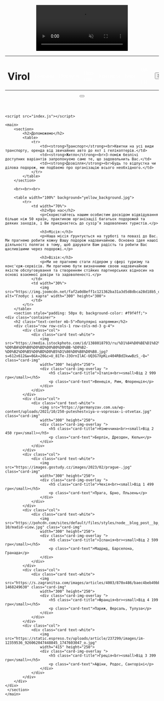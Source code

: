 <html lang="uk">
<head>
    <meta charset="UTF-8">
    <meta http-equiv="X-UA-Compatible" content="IE=edge">
    <meta name="viewport" content="width=device-width, initial-scale=1.0">
    <title>Virol</title>
    <link rel="stylesheet" href="https://cdnjs.cloudflare.com/ajax/libs/font-awesome/5.15.3/css/all.min.css" integrity="sha512-iBBXm8fW90+nuLcSKlbmrPcLa0OT92xO1BIsZ+ywDWZCvqsWgccV3gFoRBv0z+8dLJgyAHIhR35VZc2oM/gI1w==" crossorigin="anonymous" />
    <link href="https://cdn.jsdelivr.net/npm/bootstrap@5.0.0-beta3/dist/css/bootstrap.min.css" rel="stylesheet" integrity="sha384-eOJMYsd53ii+scO/bJGFsiCZc+5NDVN2yr8+0RDqr0Ql0h+rP48ckxlpbzKgwra6" crossorigin="anonymous">
    <link rel="stylesheet" href="styles.css">
    <title>Virol - Туристична агенція</title>
</head>
<body>
    <header>
         <video class="background-video" muted autoplay loop src="114594-701775953_small.mp4"></video>
       <table>
            <tr>
                <td><h1>Virol</h1></td>
                <td> &nbsp;&nbsp;&nbsp;&nbsp;&nbsp;&nbsp;&nbsp; <font color="white">Головна</font></td>
                <td> &nbsp;&nbsp;&nbsp;&nbsp;&nbsp;&nbsp;&nbsp; <font color="white">Послуги</font></td>
                <td> &nbsp;&nbsp;&nbsp;&nbsp;&nbsp;&nbsp;&nbsp; <font color="white">Про нас</font></td>
                <td> &nbsp;&nbsp;&nbsp;&nbsp;&nbsp;&nbsp;&nbsp; <font color="white">Контакти</font></td>
                <td> &nbsp;&nbsp;&nbsp;&nbsp;&nbsp;&nbsp;&nbsp; <font color="white">Блог</font></td>
                <td> &nbsp;&nbsp;&nbsp;&nbsp;&nbsp;&nbsp;&nbsp; <font color="white">UA | EN</font></td>
                <td> &nbsp;&nbsp;&nbsp;&nbsp;&nbsp;&nbsp;&nbsp; <button>Зв'язатись</button></td>
            </tr>
        </table>
	   <button class="btn btn-secondary">
        <i class="fa fa-pause" aria-hidden="true"></i>
       </button>
    </header>
    
	<script src="index.js"></script>
    
	<main>
        <section>
            <h2>Допоможемо</h2>
            <table>
                <tr>
                    <td><strong>Транспорт</strong><br>Квитки на усі види транспорту, оренда від звичайних авто до яхт і гелікоптерів.</td>
                    <td><strong>Житло</strong><br>З-поміж безлічі доступних варіантів запропонуємо саме те, що задовольнить Вас.</td>
                    <td><strong>Дозвілля</strong><br>Будь то відпустка чи ділова подорож, ми подбаємо про організацію всього необхідного.</td>
                </tr>
            </table>
        </section>
        
        <br><br><br>
        
        <table width="100%" background="yellow_background.jpg">
            <tr>
                <td width="70%">
                    <h2>Про нас</h2>
                    <p>Скористайтесь нашим особистим досвідом відвідування більше ніж 50 країн, практикою організації багатьох подорожей та деяких заходів, і Ви приєднаєтесь до сузір’я задоволених туристів.</p>
                    
                    <h3>Місія:</h3>
                    <p>Наша місія ґрунтується на турботі та повазі до Вас. Ми прагнемо робити кожну Вашу подорож надзвичайною. Основна ідея нашої діяльності полягає в тому, щоб дарувати Вам радість та робити Вас щасливішими через подорожі.</p>
                    
                    <h3>Візія:</h3>
                    <p>Ми не прагнемо стати лідером у сфері туризму та конс'єрж-сервісів. Ми прагнемо бути визначними своєю надзвичайною якістю обслуговування та створенням стійких партнерських відносин на основі взаємної довіри та задоволеності.</p>
                </td>
                <td width="30%">
                    <img src="https://img.joomcdn.net/faf2a0d8eff1c121362ba31a3d5d8dbca28d18b5_original.jpeg" alt="Глобус і карта" width="300" height="300">
                </td>
            </tr>
        </table>
		<section style="padding: 50px 0; background-color: #f9f4ff;">
    <div class="container">
        <h2 class="text-center mb-5">Популярні напрямки</h2>
        <div class="row row-cols-1 row-cols-md-3 g-4">
            <div class="col">
                <div class="card text-white">
                    <img src="https://media.istockphoto.com/id/1388018793/ru/%D1%84%D0%BE%D1%82%D0%BE/%D0%B3%D1%80%D0%B0%D0%BD%D0%B4-%D0%BA%D0%B0%D0%BD%D0%B0%D0%BB-%D0%B2-%D0%B2%D0%B5%D0%BD%D0%B5%D1%86%D0%B8%D0%B8.jpg?s=612x612&w=0&k=20&c=U_81Te-J3OrnIlAC-UQ3G7XpKLv404RBdIkwwBzS_-Q=" class="card-img"
					width="300" height="250">
                    <div class="card-img-overlay ">
                        <h5 class="card-title">Італія<br><small>Від 2 999 грн</small></h5>
                        <p class="card-text">Венеція, Рим, Флоренція</p>
                    </div>
                </div>
            </div>
            <div class="col">
                <div class="card text-white">
                    <img src="https://germanyzav.com.ua/wp-content/uploads/2021/10/250-puteshestviya-v-voprosax-i-otvetax.jpg" class="card-img"
					width="300" height="250"> 
                    <div class="card-img-overlay ">
                        <h5 class="card-title">Німеччина<br><small>Від 2 450 грн</small></h5>
                        <p class="card-text">Берлін, Дрезден, Кельн</p>
                    </div>
                </div>
            </div>
            <div class="col">
                <div class="card text-white">
                    <img src="https://images.gostudy.cz/images/2023/02/prague-.jpg" class="card-img"
					width="300" height="250"> 
                    <div class="card-img-overlay ">
                        <h5 class="card-title">Чехія<br><small>Від 1 499 грн</small></h5>
                        <p class="card-text">Прага, Брно, Пльзень</p>
                    </div>
                </div>
            </div>
            <div class="col">
                <div class="card text-white">
                    <img src="https://pohcdn.com/sites/default/files/styles/node__blog_post__bp_banner__blog_post_banner/public/2021-10/madid-view.jpg" class="card-img"
					width="300" height="250">
                    <div class="card-img-overlay ">
                        <h5 class="card-title">Іспанія<br><small>Від 2 599 грн</small></h5>
                        <p class="card-text">Мадрид, Барселона, Гранада</p>
                    </div>
                </div>
            </div>
            <div class="col">
                <div class="card text-white">
                    <img src="https://s.zagranitsa.com/images/articles/4003/870x486/baec4beb49bb7e3e95d7ac587afa17a2.jpg?1468249630" class="card-img"
					width="300" height="250">
                    <div class="card-img-overlay ">
                        <h5 class="card-title">Франція<br><small>Від 4 199 грн</small></h5>
                        <p class="card-text">Париж, Версаль, Тулуза</p>
                    </div>
                </div>
            </div>
            <div class="col">
                <div class="card text-white">
                    <img src="https://static.espreso.tv/uploads/article/237299/images/im-12359536_926062047448845_1747603047_o.jpg"
					width="415" height="250">
                    <div class="card-img-overlay ">
                        <h5 class="card-title">Греція<br><small>Від 3 399 грн</small></h5>
                        <p class="card-text">Афіни, Родос, Санторіні</p>
                    </div>
                </div>
            </div>
        </div>
    </div>
     </section>
    </main>
</body>
</html>
